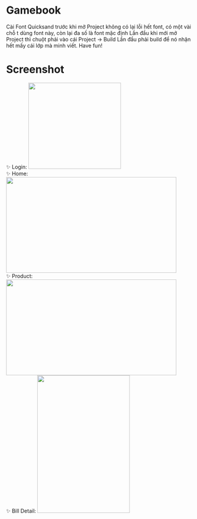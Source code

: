 # Gamebook
Cài Font Quicksand trước khi mở Project không có lại lỗi hết font, có một vài chỗ t dùng font này, còn lại đa số là font mặc định
Lần đầu khi mới mở Project thì chuột phải vào cái Project -> Build
Lần đầu phải build để nó nhận hết mấy cái lớp mà minh viết.
Have fun!
# Screenshot
 ✨ Login:
<img src="https://user-images.githubusercontent.com/61280727/114650608-bfebc480-9d0c-11eb-9e12-770e61a97859.png" width="250" height="233" />
<br/>
 ✨ Home:
<img src="https://user-images.githubusercontent.com/61280727/114650612-c1b58800-9d0c-11eb-9421-ce86eddc1ee2.png" width="460" height="259" />
<br/>
 ✨ Product:
<img src="https://user-images.githubusercontent.com/61280727/114650614-c24e1e80-9d0c-11eb-8927-7a7b93caf1b1.png" width="460" height="259" />
<br/>
 ✨ Bill Detail:
<img src="https://user-images.githubusercontent.com/61280727/114650622-c4b07880-9d0c-11eb-8ba4-37fc9ab11bcc.png" width="250" height="372" />
